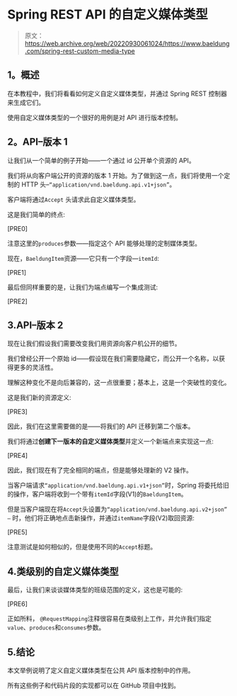 # Spring REST API 的自定义媒体类型

> 原文：<https://web.archive.org/web/20220930061024/https://www.baeldung.com/spring-rest-custom-media-type>

## **1。概述**

在本教程中，我们将看看如何定义自定义媒体类型，并通过 Spring REST 控制器来生成它们。

使用自定义媒体类型的一个很好的用例是对 API 进行版本控制。

## **2。API–版本 1**

让我们从一个简单的例子开始——一个通过 id 公开单个资源的 API。

我们将从向客户端公开的资源的版本 1 开始。为了做到这一点，我们将使用一个定制的 HTTP 头–`“application/vnd.baeldung.api.v1+json”`。

客户端将通过`Accept` 头请求此自定义媒体类型。

这是我们简单的终点:

[PRE0]

注意这里的`produces`参数——指定这个 API 能够处理的定制媒体类型。

现在，`BaeldungItem`资源——它只有一个字段—`itemId`:

[PRE1]

最后但同样重要的是，让我们为端点编写一个集成测试:

[PRE2]

## 3.API–版本 2

现在让我们假设我们需要改变我们用资源向客户机公开的细节。

我们曾经公开一个原始 id——假设现在我们需要隐藏它，而公开一个名称，以获得更多的灵活性。

理解这种变化不是向后兼容的，这一点很重要；基本上，这是一个突破性的变化。

这是我们新的资源定义:

[PRE3]

因此，我们在这里需要做的是——将我们的 API 迁移到第二个版本。

我们将通过**创建下一版本的自定义媒体类型**并定义一个新端点来实现这一点:

[PRE4]

因此，我们现在有了完全相同的端点，但是能够处理新的 V2 操作。

当客户端请求`“application/vnd.baeldung.api.v1+json”`时，Spring 将委托给旧的操作，客户端将收到一个带有`itemId`字段(V1)的`BaeldungItem`。

但是当客户端现在将`Accept`头设置为`“application/vnd.baeldung.api.v2+json” –` 时，他们将正确地点击新操作，并通过`itemName`字段(V2)取回资源:

[PRE5]

注意测试是如何相似的，但是使用不同的`Accept`标题。

## 4.类级别的自定义媒体类型

最后，让我们来谈谈媒体类型的班级范围的定义，这也是可能的:

[PRE6]

正如所料， `@RequestMapping`注释很容易在类级别上工作，并允许我们指定`value`、`produces`和`consumes`参数。

## 5.结论

本文举例说明了定义自定义媒体类型在公共 API 版本控制中的作用。

所有这些例子和代码片段的实现都可以在 GitHub 项目中找到。